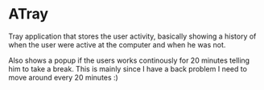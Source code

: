 ATray
=====

Tray application that stores the user activity, basically showing a history of when the user were active at the computer
and when he was not.

Also shows a popup if the users works continously for 20 minutes telling him to take a break. 
This is mainly since I have a back problem I need to move around every 20 minutes :)


